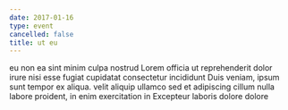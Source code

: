 ```yaml
---
date: 2017-01-16
type: event
cancelled: false
title: ut eu
---
```

eu non ea sint minim culpa nostrud Lorem officia ut reprehenderit dolor irure nisi esse fugiat cupidatat consectetur incididunt Duis veniam, ipsum sunt tempor ex aliqua. velit aliquip ullamco sed et adipiscing cillum nulla labore proident, in enim exercitation in Excepteur laboris dolore dolore